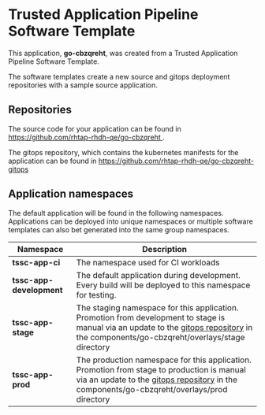 # Trusted Application Pipeline Software Template

This application, **go-cbzqreht**, was created from a Trusted Application Pipeline Software Template.

The software templates create a new source and gitops deployment repositories with a sample source application. 

## Repositories

The source code for your application can be found in [https://github.com/rhtap-rhdh-qe/go-cbzqreht ](https://github.com/rhtap-rhdh-qe/go-cbzqreht ).
 
The gitops repository, which contains the kubernetes manifests for the application can be found in 
[https://github.com/rhtap-rhdh-qe/go-cbzqreht-gitops ](https://github.com/rhtap-rhdh-qe/go-cbzqreht-gitops ) 

## Application namespaces 

The default application will be found in the following namespaces. Applications can be deployed into unique namespaces or multiple software templates can also bet generated into the same group namespaces.  

|  Namespace   |  Description   |  
| -------- | -------- |
| **tssc-app-ci** | The namespace used for CI workloads |
| **tssc-app-development** | The default application during development. Every build will be deployed to this namespace for testing. |
| **tssc-app-stage** | The staging namespace for this application. Promotion from development to stage is manual via an update to the [gitops repository](https://github.com/rhtap-rhdh-qe/go-cbzqreht-gitops ) in the components/go-cbzqreht/overlays/stage directory |
| **tssc-app-prod** | The production namespace for this application. Promotion from stage to production is manual via an update to the [gitops repository](https://github.com/rhtap-rhdh-qe/go-cbzqreht-gitops ) in the components/go-cbzqreht/overlays/prod directory |